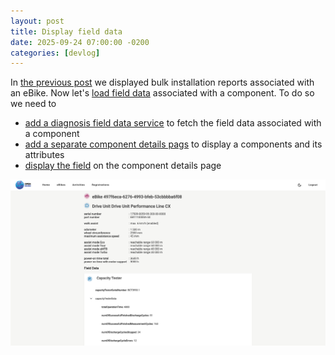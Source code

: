 ```yaml
---
layout: post
title: Display field data
date: 2025-09-24 07:00:00 -0200
categories: [devlog]
---
```


In [the previous post](https://open-ebike.github.io/devlog/2025/09/23/display-bulk-installation-reports.html) we displayed bulk installation reports associated with an eBike.
Now let's [load field data](https://github.com/open-ebike/open-ebike-frontend/issues/10) associated with a component. To do so we need to

* [add a diagnosis field data service](https://github.com/open-ebike/open-ebike-frontend/commit/46148097056a36d4b6545b3e359c5ea5d35ae8d8) to fetch the field data associated with a component
* [add a separate component details pags](https://github.com/open-ebike/open-ebike-frontend/commit/b27e5fd7cead1e9780c62cfb00c195af39aefb45) to display a components and its attributes
* [display the field](https://github.com/open-ebike/open-ebike-frontend/commit/4bce57521517450a11f26f1669f8471248983390) on the component details page

![web-app-field-data.png](/assets/2025-09-24/web-app-field-data.png)